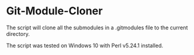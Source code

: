 # Git-Module-Cloner
The script will clone all the submodules in a .gitmodules file to the current directory.

The script was tested on Windows 10 with Perl v5.24.1 installed.
